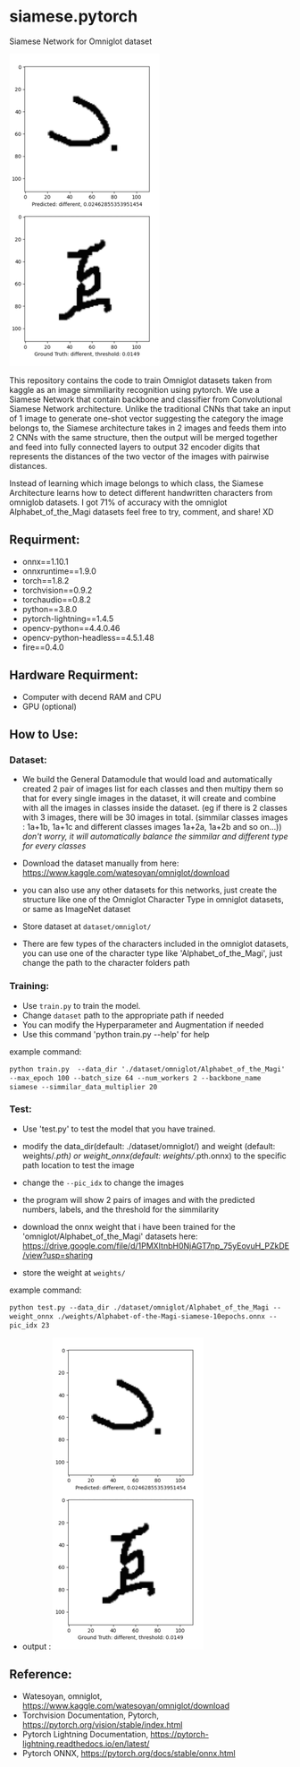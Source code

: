# siamese.pytorch
Siamese Network for Omniglot dataset

![](https://github.com/gaungalif/siamese.pytorch/blob/main/results/results.gif)

This repository contains the code to train Omniglot datasets taken from kaggle as an image simmiliarity recognition using pytorch. We use a Siamese Network that contain backbone and classifier from Convolutional Siamese Network architecture. Unlike the traditional CNNs that take an input of 1 image to generate one-shot vector suggesting the category the image belongs to, the Siamese architecture takes in 2 images and feeds them into 2 CNNs with the same structure, then the output will be merged together and feed into fully connected layers to output 32 encoder digits that represents the distances of the two vector of the images with pairwise distances.

Instead of learning which image belongs to which class, the Siamese Architecture learns how to detect different handwritten characters from omniglob datasets. I got 71% of accuracy with the omniglot Alphabet_of_the_Magi datasets
feel free to try, comment, and share! XD


## Requirment:
- onnx==1.10.1
- onnxruntime==1.9.0
- torch==1.8.2
- torchvision==0.9.2 
- torchaudio==0.8.2
- python==3.8.0
- pytorch-lightning==1.4.5
- opencv-python==4.4.0.46
- opencv-python-headless==4.5.1.48
- fire==0.4.0

## Hardware Requirment:
- Computer with decend RAM and CPU
- GPU (optional)

## How to Use:
### Dataset:
- We build the General Datamodule that would load and automatically created 2 pair of images list for each classes and then multipy them so that for  every single images in the dataset, it will create and combine with all the images in classes inside the dataset. (eg if there is 2 classes with 3 images, there will be 30 images in total. (simmilar classes images : 1a+1b, 1a+1c and different classes images 1a+2a, 1a+2b and so on...)) *don't worry, it will automatically balance the simmilar and different type for every classes*
- Download the dataset manually from here: https://www.kaggle.com/watesoyan/omniglot/download
- you can also use any other datasets for this networks, just create the structure like one of the Omniglot Character Type in omniglot datasets, or same as ImageNet dataset

- Store dataset at `dataset/omniglot/`
- There are few types of the characters included in the omniglot datasets, you can use one of the character type like 'Alphabet_of_the_Magi', just change the path to the character folders path 


### Training:
- Use `train.py` to train the model.
- Change `dataset` path to the appropriate path if needed
- You can modify the Hyperparameter and Augmentation if needed
- Use this command 'python train.py --help' for help

example command: 
```
python train.py  --data_dir './dataset/omniglot/Alphabet_of_the_Magi' --max_epoch 100 --batch_size 64 --num_workers 2 --backbone_name siamese --simmilar_data_multiplier 20
```


### Test:
- Use 'test.py' to test the model that you have trained.
- modify the data_dir(default: ./dataset/omniglot/) and weight (default: weights/*.pth) or weight_onnx(default: weights/*.pth.onnx) to the specific path location to test the image
- change the `--pic_idx` to change the images 
- the program will show 2 pairs of images and with the predicted numbers, labels, and the threshold for the simmilarity

- download the onnx weight that i have been trained for the 'omniglot/Alphabet_of_the_Magi' datasets here: 
https://drive.google.com/file/d/1PMXItnbH0NjAGT7np_75yEovuH_PZkDE/view?usp=sharing
- store the weight at `weights/`


example command: 
```
python test.py --data_dir ./dataset/omniglot/Alphabet_of_the_Magi --weight_onnx ./weights/Alphabet-of-the-Magi-siamese-10epochs.onnx --pic_idx 23
```
- output :
![](https://github.com/gaungalif/siamese.pytorch/blob/main/results/results.gif)

## Reference:

- Watesoyan, omniglot, https://www.kaggle.com/watesoyan/omniglot/download
- Torchvision Documentation, Pytorch, https://pytorch.org/vision/stable/index.html
- Pytorch Lightning Documentation, https://pytorch-lightning.readthedocs.io/en/latest/
- Pytorch ONNX, https://pytorch.org/docs/stable/onnx.html